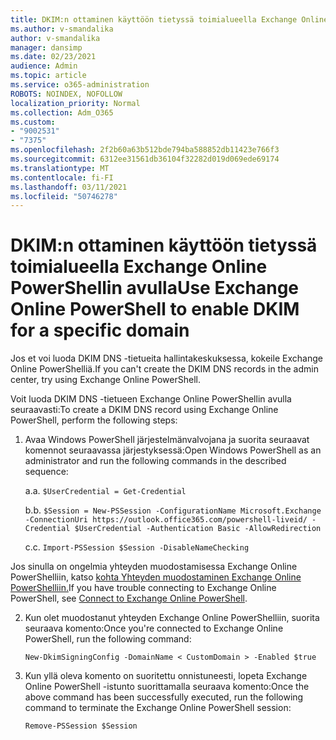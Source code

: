 ```yaml
---
title: DKIM:n ottaminen käyttöön tietyssä toimialueella Exchange Online PowerShellin avulla
ms.author: v-smandalika
author: v-smandalika
manager: dansimp
ms.date: 02/23/2021
audience: Admin
ms.topic: article
ms.service: o365-administration
ROBOTS: NOINDEX, NOFOLLOW
localization_priority: Normal
ms.collection: Adm_O365
ms.custom:
- "9002531"
- "7375"
ms.openlocfilehash: 2f2b60a63b512bde794ba588852db11423e766f3
ms.sourcegitcommit: 6312ee31561db36104f32282d019d069ede69174
ms.translationtype: MT
ms.contentlocale: fi-FI
ms.lasthandoff: 03/11/2021
ms.locfileid: "50746278"
---
```

# <a name="use-exchange-online-powershell-to-enable-dkim-for-a-specific-domain"></a><span data-ttu-id="6f8e9-102">DKIM:n ottaminen käyttöön tietyssä toimialueella Exchange Online PowerShellin avulla</span><span class="sxs-lookup"><span data-stu-id="6f8e9-102">Use Exchange Online PowerShell to enable DKIM for a specific domain</span></span>

<span data-ttu-id="6f8e9-103">Jos et voi luoda DKIM DNS -tietueita hallintakeskuksessa, kokeile Exchange Online PowerShelliä.</span><span class="sxs-lookup"><span data-stu-id="6f8e9-103">If you can't create the DKIM DNS records in the admin center, try using Exchange Online PowerShell.</span></span> 

<span data-ttu-id="6f8e9-104">Voit luoda DKIM DNS -tietueen Exchange Online PowerShellin avulla seuraavasti:</span><span class="sxs-lookup"><span data-stu-id="6f8e9-104">To create a DKIM DNS record using Exchange Online PowerShell, perform the following steps:</span></span>

1. <span data-ttu-id="6f8e9-105">Avaa Windows PowerShell järjestelmänvalvojana ja suorita seuraavat komennot seuraavassa järjestyksessä:</span><span class="sxs-lookup"><span data-stu-id="6f8e9-105">Open Windows PowerShell as an administrator and run the following commands in the described sequence:</span></span>

    <span data-ttu-id="6f8e9-106">a.</span><span class="sxs-lookup"><span data-stu-id="6f8e9-106">a.</span></span> `$UserCredential = Get-Credential`

    <span data-ttu-id="6f8e9-107">b.</span><span class="sxs-lookup"><span data-stu-id="6f8e9-107">b.</span></span> `$Session = New-PSSession -ConfigurationName Microsoft.Exchange -ConnectionUri https://outlook.office365.com/powershell-liveid/ -Credential $UserCredential -Authentication Basic -AllowRedirection`

    <span data-ttu-id="6f8e9-108">c.</span><span class="sxs-lookup"><span data-stu-id="6f8e9-108">c.</span></span> `Import-PSSession $Session -DisableNameChecking`
    
<span data-ttu-id="6f8e9-109">Jos sinulla on ongelmia yhteyden muodostamisessa Exchange Online PowerShelliin, katso [kohta Yhteyden muodostaminen Exchange Online PowerShelliin.](https://docs.microsoft.com/powershell/exchange/connect-to-exchange-online-powershell)</span><span class="sxs-lookup"><span data-stu-id="6f8e9-109">If you have trouble connecting to Exchange Online PowerShell, see [Connect to Exchange Online PowerShell](https://docs.microsoft.com/powershell/exchange/connect-to-exchange-online-powershell).</span></span>

2. <span data-ttu-id="6f8e9-110">Kun olet muodostanut yhteyden Exchange Online PowerShelliin, suorita seuraava komento:</span><span class="sxs-lookup"><span data-stu-id="6f8e9-110">Once you're connected to Exchange Online PowerShell, run the following command:</span></span>

    `New-DkimSigningConfig -DomainName < CustomDomain > -Enabled $true`

3. <span data-ttu-id="6f8e9-111">Kun yllä oleva komento on suoritettu onnistuneesti, lopeta Exchange Online PowerShell -istunto suorittamalla seuraava komento:</span><span class="sxs-lookup"><span data-stu-id="6f8e9-111">Once the above command has been successfully executed, run the following command to terminate the Exchange Online PowerShell session:</span></span>

    `Remove-PSSession $Session` 



